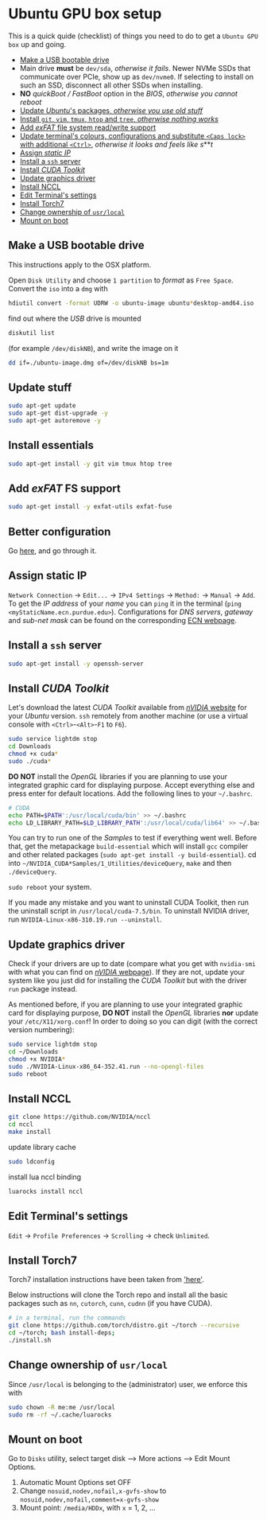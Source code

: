 # Ubuntu GPU box setup

This is a quick quide (checklist) of things you need to do to get a `Ubuntu GPU box` up and going.

 - [Make a USB bootable drive](#make-a-usb-bootable-drive)
 - Main drive **must** be `dev/sda`, *otherwise it fails*. Newer NVMe SSDs that communicate over PCIe, show up as `dev/nvme0`. If selecting to install on such an SSD, disconnect all other SSDs when installing.
 - **NO** *quickBoot / FastBoot* option in the *BIOS*, *otherwise you cannot reboot*
 - [Update *Ubuntu*'s packages, *otherwise you use old stuff*](#update-stuff)
 - [Install `git`, `vim`, `tmux`, `htop` and `tree`, *otherwise nothing works*](#install-essentials)
 - [Add *exFAT* file system read/write support](#add-exfat-fs-support)
 - [Update terminal's colours, configurations and substitute `<Caps lock>` with additional `<Ctrl>`](#better-configuration), *otherwise it looks and feels like s*\*\**t*
 - [Assign *static IP*](#assign-static-ip)
 - [Install a `ssh` server](#install-a-ssh-server)
 - [Install *CUDA Toolkit*](#install-cuda-toolkit)
 - [Update graphics driver](#update-graphics-driver)
 - [Install NCCL](#install-nccl)
 - [Edit Terminal's settings](#edit-terminals-settings)
 - [Install Torch7](#install-torch7)
 - [Change ownership of `usr/local`](#change-ownership-of-usrlocal)
 - [Mount on boot](#mount-on-boot)

## Make a USB bootable drive

This instructions apply to the OSX platform.

Open `Disk Utility` and choose `1 partition` to *format* as `Free Space`.
Convert the `iso` into a `dmg` with

```bash
hdiutil convert -format UDRW -o ubuntu-image ubuntu*desktop-amd64.iso
```

find out where the *USB* drive is mounted

```bash
diskutil list
```

(for example `/dev/diskNB`), and write the image on it

```bash
dd if=./ubuntu-image.dmg of=/dev/diskNB bs=1m
```

## Update stuff

```bash
sudo apt-get update
sudo apt-get dist-upgrade -y
sudo apt-get autoremove -y
```

## Install essentials

```bash
sudo apt-get install -y git vim tmux htop tree
```

## Add *exFAT* FS support

```bash
sudo apt-get install -y exfat-utils exfat-fuse
```

## Better configuration

Go [here](https://github.com/Atcold/Unix-dot-files), and go through it.

## Assign **static IP**

`Network Connection` -> `Edit...` -> `IPv4 Settings` -> `Method:` -> `Manual` -> `Add`.
To get the *IP address* of your *name* you can `ping` it in the terminal (`ping <myStaticName.ecn.purdue.edu>`).
Configurations for *DNS servers*, *gateway* and *sub-net mask* can be found on the corresponding [ECN webpage](https://engineering.purdue.edu/ECN/Support/KB/Docs/IPSettings).

## Install a `ssh` server

```bash
sudo apt-get install -y openssh-server
```

## Install *CUDA Toolkit*

Let's download the latest *CUDA Toolkit* available from [*nVIDIA* website](https://developer.nvidia.com/cuda-downloads) for your *Ubuntu* version. `ssh` remotely from another machine (or use a virtual console with `<Ctrl>`-`<Alt>`-`F1` to `F6`).

```bash
sudo service lightdm stop
cd Downloads
chmod +x cuda*
sudo ./cuda*
```

**DO NOT** install the *OpenGL* libraries if you are planning to use your integrated graphic card for displaying purpose.
Accept everything else and press enter for default locations.
Add the following lines to your `~/.bashrc`.

```bash
# CUDA
echo PATH=$PATH':/usr/local/cuda/bin' >> ~/.bashrc
echo LD_LIBRARY_PATH=$LD_LIBRARY_PATH':/usr/local/cuda/lib64' >> ~/.bashrc
```

You can try to run one of the *Samples* to test if everything went well. Before that, get the metapackage `build-essential` which will install `gcc` compiler and other related packages (`sudo apt-get install -y build-essential`). cd into `~/NVIDIA_CUDA*Samples/1_Utilities/deviceQuery`, `make` and then `./deviceQuery`.

`sudo reboot` your system.

If you made any mistake and you want to uninstall CUDA Toolkit, then run the uninstall script in `/usr/local/cuda-7.5/bin`. To uninstall NVIDIA driver, run `NVIDIA-Linux-x86-310.19.run --uninstall`.

## Update graphics driver

Check if your drivers are up to date (compare what you get with `nvidia-smi` with what you can find on [*nVIDIA* webpage](http://www.nvidia.com/Download/index.aspx)).
If they are not, update your system like you just did for installing the *CUDA Toolkit* but with the driver `run` package instead.

As mentioned before, if you are planning to use your integrated graphic card for displaying purpose, **DO NOT** install the *OpenGL* libraries **nor** update your `/etc/X11/xorg.conf`! In order to doing so you can digit (with the correct version numbering):

```bash
sudo service lightdm stop
cd ~/Downloads
chmod +x NVIDIA*
sudo ./NVIDIA-Linux-x86_64-352.41.run --no-opengl-files
sudo reboot
```
## Install NCCL

```bash
git clone https://github.com/NVIDIA/nccl
cd nccl
make install
```
update library cache
```bash
sudo ldconfig
```

install lua nccl binding
```bash
luarocks install nccl
```

## Edit Terminal's settings

`Edit` -> `Profile Preferences` -> `Scrolling` -> check `Unlimited`.

## Install Torch7

Torch7 installation instructions have been taken from ['here'](https://github.com/torch/distro).

Below instructions will clone the Torch repo and install all the basic packages such as `nn`, `cutorch`, `cunn`, `cudnn` (if you have CUDA).

```bash
# in a terminal, run the commands
git clone https://github.com/torch/distro.git ~/torch --recursive
cd ~/torch; bash install-deps;
./install.sh
```

## Change ownership of `usr/local`

Since `/usr/local` is belonging to the (administrator) user, we enforce this with

```bash
sudo chown -R me:me /usr/local
sudo rm -rf ~/.cache/luarocks
```

## Mount on boot

Go to `Disks` utility, select target disk --> More actions --> Edit Mount Options.

 1. Automatic Mount Options set OFF 
 2. Change `nosuid,nodev,nofail,x-gvfs-show` to `nosuid,nodev,nofail,comment=x-gvfs-show`
 3. Mount point: `/media/HDDx`, with `x` = 1, 2, ...
